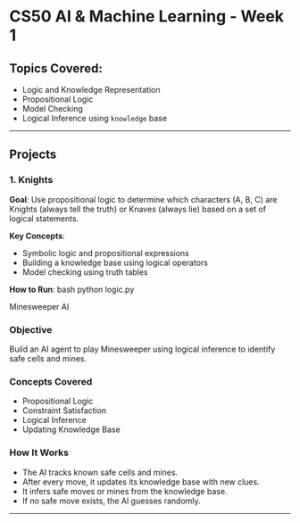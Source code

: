 # CS50 AI & Machine Learning - Week 1

## Topics Covered:
- Logic and Knowledge Representation
- Propositional Logic
- Model Checking
- Logical Inference using `knowledge` base

---

## Projects

### 1. Knights

**Goal**: Use propositional logic to determine which characters (A, B, C) are Knights (always tell the truth) or Knaves (always lie) based on a set of logical statements.

**Key Concepts**:
- Symbolic logic and propositional expressions
- Building a knowledge base using logical operators
- Model checking using truth tables

**How to Run**:
  bash python logic.py


Minesweeper AI

### Objective  
Build an AI agent to play Minesweeper using logical inference to identify safe cells and mines.

### Concepts Covered  
- Propositional Logic  
- Constraint Satisfaction  
- Logical Inference  
- Updating Knowledge Base  

### How It Works  
- The AI tracks known safe cells and mines.  
- After every move, it updates its knowledge base with new clues.  
- It infers safe moves or mines from the knowledge base.  
- If no safe move exists, the AI guesses randomly.

---
